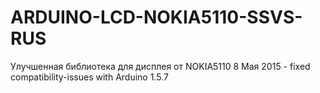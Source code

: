 # ARDUINO-LCD-NOKIA5110-SSVS-RUS
Улучшенная библиотека для дисплея от NOKIA5110
8 Мая 2015  -  fixed compatibility-issues with Arduino 1.5.7
